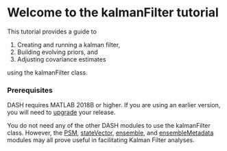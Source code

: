 
# Welcome to the kalmanFilter tutorial

This tutorial provides a guide to
1. Creating and running a kalman filter,
2. Building evolving priors, and
3. Adjusting covariance estimates

using the kalmanFilter class.

### Prerequisites

DASH requires MATLAB 2018B or higher. If you are using an earlier version, you will need to [upgrade](https://www.mathworks.com/help/install/ug/upgrade-matlab-release.html) your release.

You do not need any of the other DASH modules to use the kalmanFilter class. However, the [PSM](..\psm\welcome), [stateVector](..\stateVector\welcome), [ensemble](..\ensemble\welcome), and [ensembleMetadata](..\ensembleMetadata\welcome) modules may all prove useful in facilitating Kalman Filter analyses.
